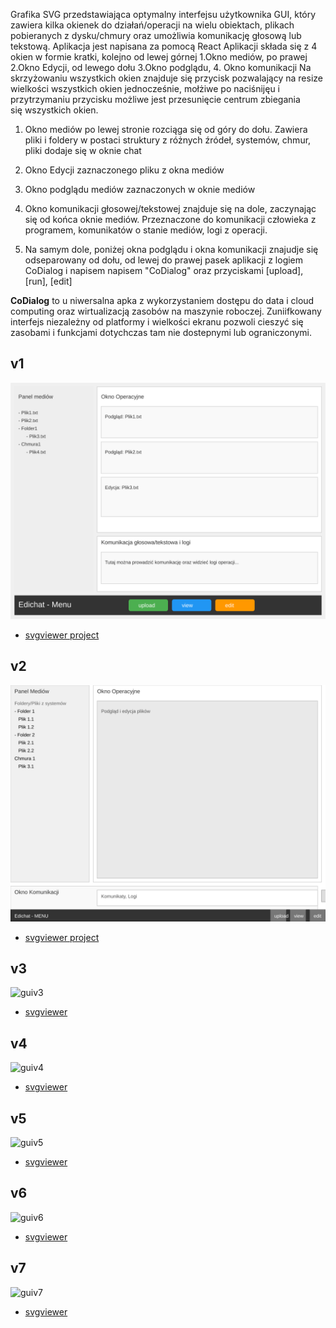 Grafika SVG przedstawiająca optymalny interfejsu użytkownika GUI, który zawiera kilka okienek do działań/operacji na wielu obiektach, plikach pobieranych z dysku/chmury oraz umożliwia komunikację głosową lub tekstową. 
Aplikacja jest napisana za pomocą React
Aplikacji składa się z 4 okien w formie kratki, kolejno od lewej górnej 1.Okno mediów, po prawej 2.Okno Edycji, od lewego dołu 3.Okno podglądu, 4. Okno komunikacji
Na skrzyżowaniu wszystkich okien znajduje się przycisk pozwalający na resize wielkości wszystkich okien jednocześnie, mołżiwe po naciśnijęu i przytrzymaniu przycisku możliwe jest przesunięcie centrum zbiegania się wszystkich okien.

1. Okno mediów po lewej stronie rozciąga się od góry do dołu. Zawiera pliki i foldery w postaci struktury z różnych źródeł, systemów, chmur, pliki dodaje się w oknie chat 
2. Okno Edycji zaznaczonego pliku z okna mediów
3. Okno podglądu mediów zaznaczonych w oknie mediów
4. Okno komunikacji głosowej/tekstowej znajduje się na dole, zaczynając się od końca oknie mediów. Przeznaczone do komunikacji człowieka z programem, komunikatów o stanie mediów, logi z operacji.

5. Na samym dole, poniżej okna podglądu i okna komunikacji znajudje się odseparowany od dołu, od lewej do prawej pasek aplikacji z logiem CoDialog i napisem napisem "CoDialog" oraz przyciskami [upload], [run], [edit]

**CoDialog** to u niwersalna apka z wykorzystaniem dostępu do data i cloud computing oraz wirtualizacją zasobów na maszynie roboczej.
Zuniifkowany interfejs niezależny od platformy i wielkości ekranu pozwoli cieszyć się zasobami i funkcjami dotychczas tam nie dostepnymi lub ograniczonymi.



## v1

![v1](guiv1.svg)
+ [svgviewer project](https://www.svgviewer.dev/s/wcaZPWIE)
  
## v2

![v2](guiv2.svg)

+ [svgviewer project](https://www.svgviewer.dev/s/t3pke0RG)

## v3

![guiv3](https://github.com/user-attachments/assets/3710c9bd-0784-4e4d-b280-82980c632ab1)

+ [svgviewer](https://www.svgviewer.dev/s/s3XFnFc0)
  
## v4

![guiv4](https://github.com/user-attachments/assets/17443b92-2bb9-41f3-a229-82f1023bd0cd)


+ [svgviewer](https://www.svgviewer.dev/s/inivyRMZ)


## v5

![guiv5](https://github.com/user-attachments/assets/27b2ac99-b8ef-4a89-b1d3-b92898437ef6)


+ [svgviewer](https://www.svgviewer.dev/s/IGxU0fl7)


## v6

![guiv6](https://github.com/user-attachments/assets/840cffad-0aa7-4f01-abda-ff6893372d55)

+ [svgviewer](https://www.svgviewer.dev/s/PflTbtQ2)


## v7

![guiv7](https://github.com/user-attachments/assets/851b20d0-2d33-4c5d-8be2-8b947410c144)

+ [svgviewer](https://www.svgviewer.dev/s/nUcWTokC)

